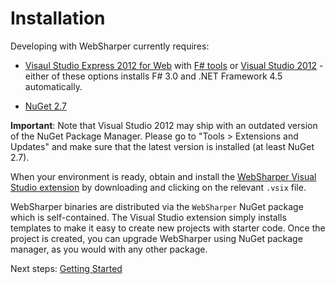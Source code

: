 # Installation

Developing with WebSharper currently requires:

* [Visaul Studio Express 2012 for Web][vsx] with [F# tools][fsharp] or
  [Visual Studio 2012][vs] - either of these options installs F# 3.0
  and .NET Framework 4.5 automatically.

* [NuGet 2.7][nuget]

**Important**: Note that Visual Studio 2012 may ship with an outdated
version of the NuGet Package Manager. Please go to "Tools > Extensions
and Updates" and make sure that the latest version is installed (at
least NuGet 2.7).

When your environment is ready, obtain and install the
[WebSharper Visual Studio extension][downloads] by downloading and
clicking on the relevant `.vsix` file.

WebSharper binaries are distributed via the `WebSharper` NuGet package
which is self-contained. The Visual Studio extension simply installs
templates to make it easy to create new projects with starter code.
Once the project is created, you can upgrade WebSharper using NuGet
package manager, as you would with any other package.

Next steps: [Getting Started](GettingStarted.md)

[downloads]: http://websharper.com/downloads
[fsharp]: http://www.microsoft.com/web/gallery/install.aspx?appid=FSharpVWD11
[nuget]: http://nuget.org
[vs]: http://www.microsoft.com/visualstudio/eng/downloads
[vsx]: http://www.microsoft.com/visualstudio/eng/downloads#d-2012-express
[ws]: http://bitbucket.org/IntelliFactory/websharper
